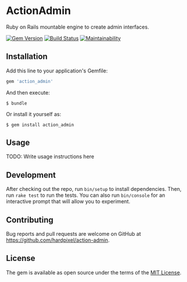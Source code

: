 # ActionAdmin

Ruby on Rails mountable engine to create admin interfaces.

[![Gem Version](https://badge.fury.io/rb/action_admin.svg)](https://badge.fury.io/rb/action_admin)
[![Build Status](https://travis-ci.org/hardpixel/action-admin.svg?branch=master)](https://travis-ci.org/hardpixel/action-admin)
[![Maintainability](https://api.codeclimate.com/v1/badges/930d42bb2bf6f54a4268/maintainability)](https://codeclimate.com/github/hardpixel/action-admin/maintainability)

## Installation

Add this line to your application's Gemfile:

```ruby
gem 'action_admin'
```

And then execute:

    $ bundle

Or install it yourself as:

    $ gem install action_admin

## Usage

TODO: Write usage instructions here

## Development

After checking out the repo, run `bin/setup` to install dependencies. Then, run `rake test` to run the tests. You can also run `bin/console` for an interactive prompt that will allow you to experiment.

## Contributing

Bug reports and pull requests are welcome on GitHub at https://github.com/hardpixel/action-admin.

## License

The gem is available as open source under the terms of the [MIT License](http://opensource.org/licenses/MIT).
